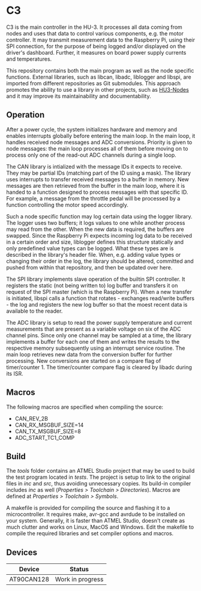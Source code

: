 # C3

C3 is the main controller in the HU-3. It processes all data coming from nodes and uses that data to control various components, e.g. the motor controller. It may transmit measurement data to the Raspberry Pi, using their SPI connection, for the purpose of being logged and/or displayed on the driver's dashboard. Further, it measures on board power supply currents and temperatures.

This repository contains both the main program as well as the node specific functions. External libraries, such as libcan, libadc, liblogger and libspi, are imported from different repositories as Git submodules. This approach promotes the ability to use a library in other projects, such as [HU3-Nodes](https://github.com/TheFormulaCruisers/HU3-Nodes) and it may improve its maintainability and documentability.

## Operation

After a power cycle, the system initializes hardware and memory and enables interrupts globally before entering the main loop. In the main loop, it handles received node messages and ADC conversions. Priority is given to node messages: the main loop processes all of them before moving on to process only one of the read-out ADC channels during a single loop.

The CAN library is intialized with the message IDs it expects to receive. They may be partial IDs (matching part of the ID using a mask). The library uses interrupts to transfer received messages to a buffer in memory. New messages are then retrieved from the buffer in the main loop, where it is handed to a function designed to process messages with that specific ID. For example, a message from the throttle pedal will be processed by a function controlling the motor speed accordingly.

Such a node specific function may log certain data using the logger library. The logger uses two buffers; it logs values to one while another process may read from the other. When the new data is required, the buffers are swapped. Since the Raspberry Pi expects incoming log data to be received in a certain order and size, liblogger defines this structure statically and only predefined value types can be logged. What these types are is described in the library's header file. When, e.g. adding value types or changing their order in the log, the library should be altered, committed and pushed from within that repository, and then be updated over here.

The SPI library implements slave operation of the builtin SPI controller. It registers the static (not being written to) log buffer and transfers it on request of the SPI master (which is the Raspberry Pi). When a new transfer is initiated, libspi calls a function that rotates - exchanges read/write buffers - the log and registers the new log buffer so that the moest recent data is available to the reader.

The ADC library is setup to read the power supply temperature and current measurements that are present as a variable voltage on six of the ADC channel pins. Since only one channel may be sampled at a time, the library implements a buffer for each one of them and writes the results to the respective memory subsequently using an interrupt service routine. The main loop retrieves new data from the conversion buffer for further processing. New conversions are started on a compare flag of timer/counter 1. The timer/counter compare flag is cleared by libadc during its ISR.

## Macros

The following macros are specified when compiling the source:

  * CAN_REV_2B
  * CAN_RX_MSGBUF_SIZE=14
  * CAN_TX_MSGBUF_SIZE=8
  * ADC_START_TC1_COMP

## Build

The _tools_ folder contains an ATMEL Studio project that may be used to build the test program located in _tests_. The project is setup to link to the original files in _inc_ and _src_, thus avoiding unnecessary copies. Its build-in compiler includes _inc_ as well (_Properties > Toolchain > Directories_). Macros are defined at _Properties > Toolchain > Symbols_.

A makefile is provided for compiling the source and flashing it to a microcontroller. It requires make, avr-gcc and avrdude to be installed on your system. Generally, it is faster than ATMEL Studio, doesn't create as much clutter and works on Linux, MacOS and Windows. Edit the makefile to compile the required libraries and set compiler options and macros.

## Devices

Device | Status
--- | ---
AT90CAN128 | Work in progress
